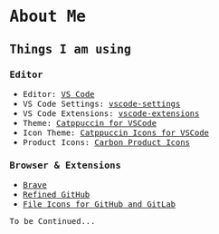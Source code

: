 # <samp>About Me</samp>

## <samp>Things I am using</samp>

### <samp>Editor</samp>

- <samp>Editor: [VS Code](https://code.visualstudio.com/)</samp>
- <samp>VS Code Settings: [vscode-settings](https://github.com/YasakaKanoko/vscode-settings)</samp>
- <samp>VS Code Extensions: [vscode-extensions](/blog/plugin.md)</samp>
- <samp>Theme: [Catppuccin for VSCode](https://marketplace.visualstudio.com/items?itemName=Catppuccin.catppuccin-vsc)</samp>
- <samp>Icon Theme: [Catppuccin Icons for VSCode](https://marketplace.visualstudio.com/items?itemName=Catppuccin.catppuccin-vsc-icons)</samp>
- <samp>Product Icons: [Carbon Product Icons](https://marketplace.visualstudio.com/items?itemName=antfu.icons-carbon)</samp>

### <samp>Browser & Extensions</samp>

- <samp>[Brave](https://brave.com/)</samp>
- <samp>[Refined GitHub](https://chromewebstore.google.com/detail/refined-github/hlepfoohegkhhmjieoechaddaejaokhf)</samp>
- <samp>[File Icons for GitHub and GitLab](https://chromewebstore.google.com/detail/file-icons-for-github-and/ficfmibkjjnpogdcfhfokmihanoldbfe)</samp>

<samp>To be Continued...</samp>
